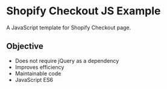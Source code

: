 # Shopify Checkout JS Example

A JavaScript template for Shopify Checkout page.

## Objective

- Does not require jQuery as a dependency
- Improves efficiency
- Maintainable code
- JavaScript ES6
